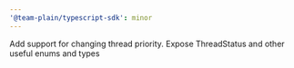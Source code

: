 ```yaml
---
'@team-plain/typescript-sdk': minor
---
```


Add support for changing thread priority. Expose ThreadStatus and other useful enums and types
